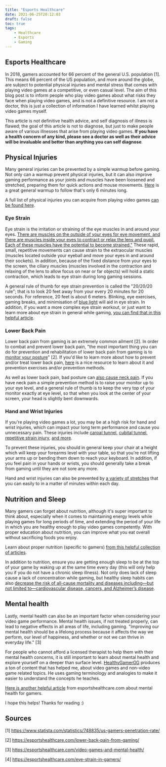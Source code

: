 ```yaml
---
title: "Esports Healthcare"
date: 2021-06-25T20:12:03
draft: false
toc: true
tags:
    - Healthcare
    - Esports
    - Gaming
---
```


## Esports Healthcare

In 2018, gamers accounted for 66 percent of the general U.S. population [1]. This means 66 percent of the US population, and more around the globe, are subject to potential physical injuries and mental stress that comes with playing video games at a competitive, or even casual level. The aim of this blog post is to inform people who play video games about what risks they face when playing video games, and is not a definitive resource. I am not a doctor, this is just a collection of information I have learned whilst playing video games myself.

This article is not definitive health advice, and self diagnosis of illness is flawed; the goal of this article is not to diagnose, but just to make people aware of various illnesses that arise from playing video games. **If you have a health concern of any kind, please see a doctor as well as their advice will be invaluable and better than anything you can self diagnose**.

## Physical Injuries

Many general injuries can be prevented by a simple warmup before gaming. Not only can a warmup prevent physical injuries, but it can also improve gaming performance as your joints and muscles have been loosened and stretched, preparing them for quick actions and mouse movements. <a href="https://www.youtube.com/watch?v=degYaAE0Ehs">Here</a> is a great general warmup to follow that's only 6 minutes long.

A full list of physical injuries you can acquire from playing video games <a href="https://esportshealthcare.com/video-game-injuries/">can be found here</a>.

### Eye Strain

Eye strain is the irritation or straining of the eye muscles in and around your eyes. <a href="https://esportshealthcare.com/eye-strain-in-gamers/">There are muscles on the outside of your eyes for eye movement, and there are muscles inside your eyes to contract or relax the lens and pupil. Each of these muscles have the potential to become strained."</a> These rapid, small, repetitive movements can cause strain to the extraocular muscles (muscles located outside your eyeball and move your eyes in and around their sockets). In addition, because of the fixed distance from your eyes to the screen, the ciliary muscles (muscles involved in the contraction and relaxing of the lens to allow focus on near or far objects) will hold a static contraction, which leads to eye strain during long gaming sessions.

A general rule of thumb for eye strain prevention is called the "20/20/20 rule"; that is to look 20 feet away from your every 20 minutes for 20 seconds. For reference, 20 feet is about 6 meters. Blinking, eye exercises, gaming breaks, and minimisation of <a href="https://esportshealthcare.com/blue-light/">blue light</a> will aid in eye strain. In addition, if you want a more complex eye strain workout, or just want to learn more about eye strain in general while gaming, <a href="https://esportshealthcare.com/eye-strain-in-gamers/">you can find that in this helpful article</a>.

### Lower Back Pain

Lower back pain from gaming is an extremely common ailment [2]. In order to combat and prevent lower back pain, "the most important thing you can do for prevention and rehabilitation of lower back pain from gaming is to <a href="https://esportshealthcare.com/gaming-posture/">monitor your posture</a>" [2]. If you'd like to learn more about how to prevent and/or treat lower back pain, <a href="https://esportshealthcare.com/lower-back-pain-from-gaming/">here</a> is a nice resource to learn about it and prevention exercises and/or prevention methods.

As well as lower back pain, bad posture can <a href="https://esportshealthcare.com/neck-pain-from-gaming/">also cause neck pain</a>. If you have neck pain a simple prevention method is to raise your monitor up to your eye level, and a general rule of thumb is to keep the very top of your monitor exactly at eye level, so that when you look at the center of your screen, your head is slightly bent downwards.

### Hand and Wrist Injuries

If you're playing video games a lot, you may be at a high risk for hand and wrist injuries, which can impact your long term performance and cause you unnecessary pain. These injuries include <a href="https://www.nhs.uk/conditions/carpal-tunnel-syndrome/">carpal tunnel</a>, <a href="https://www.cedars-sinai.org/health-library/diseases-and-conditions/c/cubital-tunnel-syndrome.html">cubital tunnel</a>, <a href="https://www.nhs.uk/conditions/repetitive-strain-injury-rsi/">repetitive strain injury</a>, <a href="https://esportshealthcare.com/video-game-injuries/">and more</a>.

To prevent these injuries, you should in general keep your chair at a height which will keep your forearms level with your table, so that you're not lifting your arms up or bending them down to reach your keyboard. In addition, if you feel pain in your hands or wrists, you should generally take a break from gaming until they are not sore any more.

Hand and wrist injuries can also be prevented by <a href="https://esportshealthcare.com/hand-and-wrist-health/">a variety of stretches</a> that you can easily to in a matter of minutes within each day.


## Nutrition and Sleep

Many gamers can forget about nutrition, although it's super important to think about, especially when it comes to maintaining energy levels while playing games for long periods of time, and extending the period of your life in which you are healthy enough to play video games competently. With proper education about nutrition, you can improve what you eat overall without sacrificing foods you enjoy.

Learn about proper nutrition (specific to gamers) <a href="https://esportshealthcare.com/nutrition/">from this helpful collection of articles</a>.

In addition to nutrition, ensure you are getting enough sleep to be at the top of your game by waking up at the same time every day (this will only help you if you do not have a chronic sleep illness). Not only does lack of sleep cause a lack of concentration while gaming, but healthy sleep habits can also <a href="https://esportshealthcare.com/healthy-sleep-habits/">decrease the risk of all-cause mortality and diseases including—but not limited to—cardiovascular disease, cancers, and Alzheimer’s disease</a>.

## Mental health

Lastly, mental health can also be an important factor when considering your video game performance. Mental health issues, if not treated properly, can lead to negative effects in all areas of life, including gaming. "Improving our mental health should be a lifelong process because it affects the way we perform, our level of happiness, and whether or not we can thrive in everyday life." [3]

For people who cannot afford a licensed therapist to help them with their mental health concerns, it is still important to learn about mental health and explore yourself on a deeper than surface level. <a href="https://www.youtube.com/channel/UClHVl2N3jPEbkNJVx-ItQIQ">HealthyGamerGG</a> produces a ton of content that has helped me, about video games and non-video game related topics. He uses gaming terminology and analogies to make it easier to understand the concepts he teaches.

<a href="https://esportshealthcare.com/video-games-and-mental-health/">Here is another helpful article</a> from esportshealthcare.com about mental health for gamers.

I hope this helps! Thanks for reading :)

## Sources

[1] <a href="https://www.statista.com/statistics/748835/us-gamers-penetration-rate/">https://www.statista.com/statistics/748835/us-gamers-penetration-rate/</a>

[2] <a href="https://esportshealthcare.com/lower-back-pain-from-gaming/">https://esportshealthcare.com/lower-back-pain-from-gaming/</a>

[3] <a href="https://esportshealthcare.com/video-games-and-mental-health/">https://esportshealthcare.com/video-games-and-mental-health/</a>

[4] <a href="https://esportshealthcare.com/eye-strain-in-gamers/">https://esportshealthcare.com/eye-strain-in-gamers/</a>
